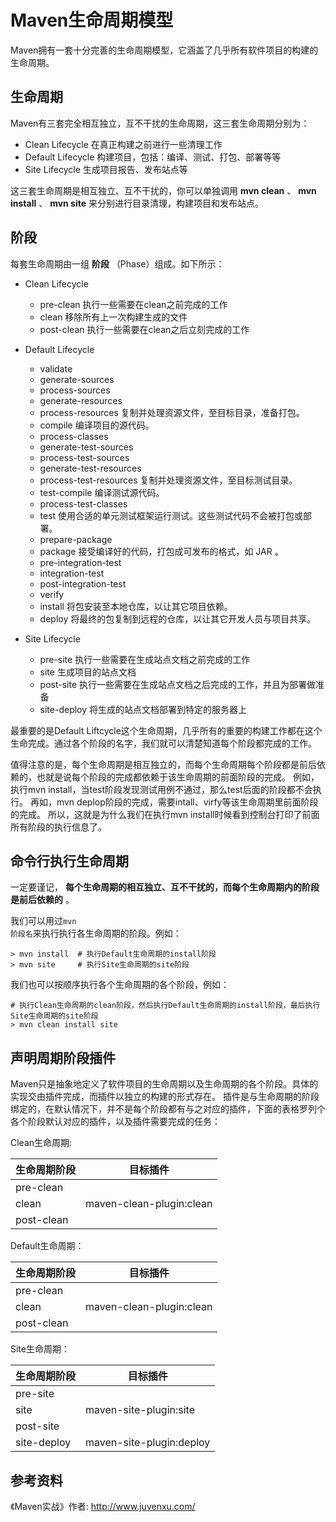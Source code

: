 Maven生命周期模型
=============

Maven拥有一套十分完善的生命周期模型，它涵盖了几乎所有软件项目的构建的生命周期。
  
生命周期
------------
Maven有三套完全相互独立，互不干扰的生命周期，这三套生命周期分别为：

* Clean Lifecycle    在真正构建之前进行一些清理工作
* Default Lifecycle  构建项目，包括：编译、测试、打包、部署等等
* Site Lifecycle     生成项目报告、发布站点等

这三套生命周期是相互独立、互不干扰的，你可以单独调用 **mvn clean** 、 **mvn install** 、 **mvn site** 来分别进行目录清理，构建项目和发布站点。

阶段
-------------
每套生命周期由一组 **阶段** （Phase）组成。如下所示：

* Clean Lifecycle    
  - pre-clean          执行一些需要在clean之前完成的工作
  - clean              移除所有上一次构建生成的文件
  - post-clean         执行一些需要在clean之后立刻完成的工作

* Default Lifecycle  
  - validate
  - generate-sources
  - process-sources
  - generate-resources
  - process-resources     复制并处理资源文件，至目标目录，准备打包。
  - compile     编译项目的源代码。
  - process-classes
  - generate-test-sources 
  - process-test-sources 
  - generate-test-resources
  - process-test-resources     复制并处理资源文件，至目标测试目录。
  - test-compile     编译测试源代码。
  - process-test-classes
  - test     使用合适的单元测试框架运行测试。这些测试代码不会被打包或部署。
  - prepare-package
  - package     接受编译好的代码，打包成可发布的格式，如 JAR 。
  - pre-integration-test
  - integration-test
  - post-integration-test
  - verify
  - install     将包安装至本地仓库，以让其它项目依赖。
  - deploy     将最终的包复制到远程的仓库，以让其它开发人员与项目共享。

* Site Lifecycle  
  - pre-site          执行一些需要在生成站点文档之前完成的工作
  - site              生成项目的站点文档
  - post-site         执行一些需要在生成站点文档之后完成的工作，并且为部署做准备
  - site-deploy       将生成的站点文档部署到特定的服务器上


最重要的是Default Liftcycle这个生命周期，几乎所有的重要的构建工作都在这个生命完成。通过各个阶段的名字，我们就可以清楚知道每个阶段都完成的工作。

值得注意的是，每个生命周期是相互独立的，而每个生命周期每个阶段都是前后依赖的，也就是说每个阶段的完成都依赖于该生命周期的前面阶段的完成。
例如，执行mvn install，当test阶段发现测试用例不通过，那么test后面的阶段都不会执行。
再如，mvn deplop阶段的完成，需要intall、virfy等该生命周期里前面阶段的完成。
所以，这就是为什么我们在执行mvn install时候看到控制台打印了前面所有阶段的执行信息了。

命令行执行生命周期
-----------------
一定要谨记， **每个生命周期的相互独立、互不干扰的，而每个生命周期内的阶段是前后依赖的** 。

我们可以用过<code>mvn 阶段名</code>来执行执行各生命周期的阶段。例如：

```maven
> mvn install  # 执行Default生命周期的install阶段
> mvn site     # 执行Site生命周期的site阶段
```

我们也可以按顺序执行各个生命周期的各个阶段，例如：

```
# 执行Clean生命周期的clean阶段，然后执行Default生命周期的install阶段，最后执行Site生命周期的site阶段
> mvn clean install site
```

声明周期阶段插件
---------------

Maven只是抽象地定义了软件项目的生命周期以及生命周期的各个阶段。具体的实现交由插件完成，而插件以独立的构建的形式存在。
插件是与生命周期的阶段绑定的，在默认情况下，并不是每个阶段都有与之对应的插件，下面的表格罗列个各个阶段默认对应的插件，以及插件需要完成的任务：

Clean生命周期:

生命周期阶段 | 目标插件
-------------|--------------------------
pre-clean    | 
clean        | maven-clean-plugin:clean
post-clean   | 


Default生命周期：

生命周期阶段 | 目标插件
-------------|--------------------------
pre-clean    | 
clean        | maven-clean-plugin:clean
post-clean   | 

Site生命周期：

生命周期阶段 | 目标插件
-------------|--------------------------
pre-site     | 
site         | maven-site-plugin:site
post-site    | 
site-deploy  | maven-site-plugin:deploy

参考资料
-------------
《Maven实战》作者: <a href="http://www.juvenxu.com/" target="_blank">http://www.juvenxu.com/</a>
